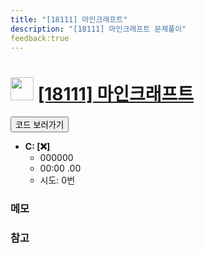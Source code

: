```yaml
---
title: "[18111] 마인크래프트"
description: "[18111] 마인크래프트 문제풀이"
feedback:true
---
```

<h1><img src="https://doky.space/assets/icpclev/s3.svg" height="37px"> <a href="http://icpc.me/18111">[18111] 마인크래프트</a></h1>

<a href="https://github.com/DokySp/acmicpc-practice/tree/master/18111"><button class="btn btn-info">코드 보러가기</button></a>

- **C: [:x:]**
  - 000000
  - 00:00 .00
  - 시도: 0번

### 메모


### 참고
